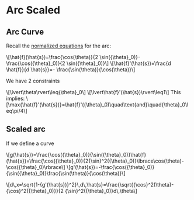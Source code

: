 # Arc Scaled

## Arc Curve

Recall the [normalized equations](./arc.md) for the arc:

\\[\hat{f}(\hat{s})=\frac{\cos(\theta)}{2 \sin({\theta}\_0)}-\frac{\cos({\theta}\_0)}{2 \sin({\theta}\_0)}\\]
\\[\hat{f}'(\hat{s})=\frac{d \hat{f}}{d \hat{s}}=- \frac{\sin(\theta)}{\cos(\theta)}\\]

We have 2 constraints

\\[\lvert\theta\rvert\leq{\\theta}\_0\\]
\\[\lvert\hat{f}'(\hat{s})\rvert\leq1\\]
This implies:
\\[\max{\hat{f}'(\hat{s})}=\hat{f}'({\theta}\_0)\quad\text{and}\quad{\theta}\_0\leq\pi/4\\]

## Scaled arc

If we define a curve

\\[g(\hat{s})=\frac{\cos({\theta}\_0)}{\sin({\theta}\_0)}\hat{f}(\hat{s})=\frac{\cos({\theta}\_0)}{2{\sin}\^2({\theta}\_0)}\lbrace\cos(\theta)-\cos({\theta}\_0)\rbrace\\]
\\[g'(\hat{s})=-\frac{\cos({\theta}\_0)}{\sin({\theta}\_0)}\frac{\sin(\theta)}{\cos(\theta)}\\]

\\[d\\,x=\sqrt{1-{g'(\hat{s})}\^2}\\,d\\,\hat{s}=\frac{\sqrt{{\cos}\^2(\theta)-{\cos}\^2({\theta}\_0)}}{2 {\sin}\^2({\theta}\_0)}d\\,\theta\\]